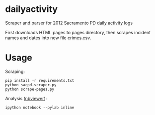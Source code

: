 dailyactivity
=============

Scraper and parser for 2012 Sacramento PD [daily activity logs](http://www.sacpd.org/dailyactivity/)

First downloads HTML pages to pages directory, then scrapes incident names and dates into new file crimes.csv. 

Usage
=====
Scraping:

    pip install -r requirements.txt
    python sacpd-scraper.py
    python scrape-pages.py

Analysis ([nbviewer](nbviewer.ipython.org/github/danhillreports/dailyactivity/blob/master/analysis.ipynb)):

    ipython notebook --pylab inline
